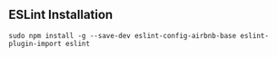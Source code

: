 ## ESLint Installation

`sudo npm install -g --save-dev eslint-config-airbnb-base eslint-plugin-import eslint`